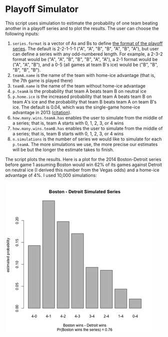 Playoff Simulator
==================

This script uses simulation to estimate the probability of one team beating another in a playoff series and to plot the results.  The user can choose the following inputs: 

 1.  `series.format` is a vector of As and Bs to define [the format of the playoff series](en.wikipedia.org/wiki/Playoff_format).  The default is 2-2-1-1-1 ("A", "A", "B", "B", "A", "B", "A"), but user can define a series with any odd-numbered length.  For example, a 2-3-2 format would be ("A", "A", "B", "B", "B", "A", "A"), a 2-1 format would be ("A", "A", "B"), and a 0-5 (all games at team B's ice) would be ("B", "B", "B", "B", "B").
 2.  `teamA.name` is the name of the team with home-ice advantage (that is, the 7th game is played there)
 3.  `teamB.name` is the name of the team without home-ice advantage
 4.  `p.teamA` is the probability that team A beats team B on neutral ice
 5.  `p.home.ice` is the increased probability that team A beats team B on team A's ice and the probability that team B beats team A on team B's ice.  The default is 0.04, which was the single-game home-ice advantage in 2013 ([citation](http://www.sportingcharts.com/nhl/stats/team-home-and-away-winning-percentages/2013/)).
 6.  `how.many.wins.teamA.has` enables the user to simulate from the middle of a series; that is, team A starts with 0, 1, 2, 3, or 4 wins
 7.  `how.many.wins.teamB.has` enables the user to simulate from the middle of a series; that is, team B starts with 0, 1, 2, 3, or 4 wins
 8.  `n.simulations` is the number of series we would like to simulate for each `p.teamA`.  The more simulations we use, the more precise our estimates will be but the longer the estimate takes to finish.

The script plots the results.  Here is a plot for the 2014 Boston-Detroit series before game 1 assuming Boston would win 62% of its games against Detroit on neutral ice (I derived this number from the Vegas odds) and a home-ice advantage of 4%.  I used 10,000 simulations:

![Boston-Detroit series](https://raw.githubusercontent.com/jtwalsh0/home_ice_advantage/master/Boston-Detroit%20series%20before%20game%201.png)
